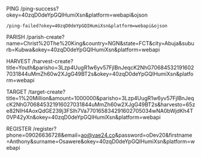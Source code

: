 PING
	/ping-success?okey=40zqD0deYpGQIHumiXsn&platform=webapi&ojson

	/ping-failed?okey=40zqD0deYpGQIHumiXsn&platform=webapi&ojson


PARISH
	/parish-create?name=Christ%20The%20King&country=NGN&state=FCT&city=Abuja&suburb=Kubwa&okey=40zqD0deYpGQIHumiXsn&platform=webapi

HARVEST
	/harvest-create?title=Youth&parisho=3Lzp4UugR1w6yv57FjlBnJeqcK2NhG706845321916027031844uMmZh60w2XJgG49BT2s&okey=40zqD0deYpGQIHumiXsn&platform=webapi

TARGET
	/target-create?title=1%20Million&amount=1000000&parisho=3Lzp4UugR1w6yv57FjlBnJeqcK2NhG706845321916027031844uMmZh60w2XJgG49BT2s&harvesto=65ze82NIH4AoxQdGE239j3FSlh7Va770165834291602705034wNA0bWjdKh4T0VP42yXn&okey=40zqD0deYpGQIHumiXsn&platform=webapi


REGISTER
	/register?phone=09026636728&email=ao@vae24.co&password=oDev20&firstname=Anthony&surname=Osawere&okey=40zqD0deYpGQIHumiXsn&platform=webapi